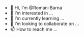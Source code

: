 - 👋 Hi, I’m @Roman-Barna
- 👀 I’m interested in ...
- 🌱 I’m currently learning ...
- 💞️ I’m looking to collaborate on ...
- 📫 How to reach me ...

<!---
Roman-Barna/Roman-Barna is a ✨ special ✨ repository because its `README.md` (this file) appears on your GitHub profile.
You can click the Preview link to take a look at your changes.
--->
